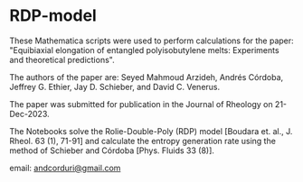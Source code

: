 # RDP-model

These Mathematica scripts were used to perform calculations for the paper: "Equibiaxial elongation of entangled polyisobutylene melts: Experiments and theoretical predictions".

The authors of the paper are: Seyed Mahmoud Arzideh, Andrés Córdoba, Jeffrey G. Ethier, Jay D. Schieber, and David C. Venerus.

The paper was submitted for publication in the Journal of Rheology on 21-Dec-2023.

The Notebooks solve the Rolie-Double-Poly (RDP) model [Boudara et. al., J. Rheol. 63 (1), 71-91] and calculate the entropy generation rate using the method of Schieber and Córdoba [Phys. Fluids 33 (8)].

email: andcorduri@gmail.com
